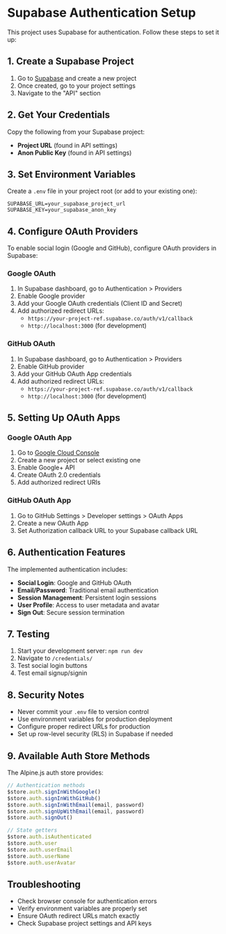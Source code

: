 # Supabase Authentication Setup

This project uses Supabase for authentication. Follow these steps to set it up:

## 1. Create a Supabase Project

1. Go to [Supabase](https://supabase.com) and create a new project
2. Once created, go to your project settings
3. Navigate to the "API" section

## 2. Get Your Credentials

Copy the following from your Supabase project:
- **Project URL** (found in API settings)
- **Anon Public Key** (found in API settings)

## 3. Set Environment Variables

Create a `.env` file in your project root (or add to your existing one):

```env
SUPABASE_URL=your_supabase_project_url
SUPABASE_KEY=your_supabase_anon_key
```

## 4. Configure OAuth Providers

To enable social login (Google and GitHub), configure OAuth providers in Supabase:

### Google OAuth
1. In Supabase dashboard, go to Authentication > Providers
2. Enable Google provider
3. Add your Google OAuth credentials (Client ID and Secret)
4. Add authorized redirect URLs:
   - `https://your-project-ref.supabase.co/auth/v1/callback`
   - `http://localhost:3000` (for development)

### GitHub OAuth
1. In Supabase dashboard, go to Authentication > Providers
2. Enable GitHub provider
3. Add your GitHub OAuth App credentials
4. Add authorized redirect URLs:
   - `https://your-project-ref.supabase.co/auth/v1/callback`
   - `http://localhost:3000` (for development)

## 5. Setting Up OAuth Apps

### Google OAuth App
1. Go to [Google Cloud Console](https://console.cloud.google.com/)
2. Create a new project or select existing one
3. Enable Google+ API
4. Create OAuth 2.0 credentials
5. Add authorized redirect URIs

### GitHub OAuth App
1. Go to GitHub Settings > Developer settings > OAuth Apps
2. Create a new OAuth App
3. Set Authorization callback URL to your Supabase callback URL

## 6. Authentication Features

The implemented authentication includes:

- **Social Login**: Google and GitHub OAuth
- **Email/Password**: Traditional email authentication
- **Session Management**: Persistent login sessions
- **User Profile**: Access to user metadata and avatar
- **Sign Out**: Secure session termination

## 7. Testing

1. Start your development server: `npm run dev`
2. Navigate to `/credentials/`
3. Test social login buttons
4. Test email signup/signin

## 8. Security Notes

- Never commit your `.env` file to version control
- Use environment variables for production deployment
- Configure proper redirect URLs for production
- Set up row-level security (RLS) in Supabase if needed

## 9. Available Auth Store Methods

The Alpine.js auth store provides:

```javascript
// Authentication methods
$store.auth.signInWithGoogle()
$store.auth.signInWithGitHub()
$store.auth.signInWithEmail(email, password)
$store.auth.signUpWithEmail(email, password)
$store.auth.signOut()

// State getters
$store.auth.isAuthenticated
$store.auth.user
$store.auth.userEmail
$store.auth.userName
$store.auth.userAvatar
```

## Troubleshooting

- Check browser console for authentication errors
- Verify environment variables are properly set
- Ensure OAuth redirect URLs match exactly
- Check Supabase project settings and API keys 